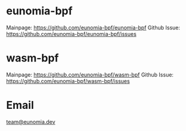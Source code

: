 
# eunomia-bpf

Mainpage: <https://github.com/eunomia-bpf/eunomia-bpf>
Github Issue: <https://github.com/eunomia-bpf/eunomia-bpf/issues>

# wasm-bpf

Mainpage: <https://github.com/eunomia-bpf/wasm-bpf>
Github Issue: <https://github.com/eunomia-bpf/wasm-bpf/issues>

# Email

<team@eunomia.dev>
